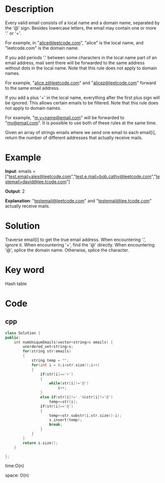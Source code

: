 # Description
Every valid email consists of a local name and a domain name, separated by the '@' sign. Besides lowercase letters, the email may contain one or more '.' or '+'.

For example, in "alice@leetcode.com", "alice" is the local name, and "leetcode.com" is the domain name.

If you add periods '.' between some characters in the local name part of an email address, mail sent there will be forwarded to the same address without dots in the local name. Note that this rule does not apply to domain names.

For example, "alice.z@leetcode.com" and "alicez@leetcode.com" forward to the same email address.

If you add a plus '+' in the local name, everything after the first plus sign will be ignored. This allows certain emails to be filtered. Note that this rule does not apply to domain names.

For example, "m.y+name@email.com" will be forwarded to "my@email.com".
It is possible to use both of these rules at the same time.

Given an array of strings emails where we send one email to each email[i], return the number of different addresses that actually receive mails.

# Example
**Input**: emails = ["test.email+alex@leetcode.com","test.e.mail+bob.cathy@leetcode.com","testemail+david@lee.tcode.com"]



**Output**: 2

**Explanation**: "testemail@leetcode.com" and "testemail@lee.tcode.com" actually receive mails.

# Solution
Traverse email[i] to get the true email address. When encountering '.', ignore it. When encountering '+', find the '@' directly. When encountering '@', splice the domain name. Otherwise, splice the character. 

# Key word
Hash table

# Code

## cpp
```cpp
class Solution {
public:
    int numUniqueEmails(vector<string>& emails) {
        unordered_set<string>s;
        for(string str:emails)
        {
            string temp = "";
            for(int i = 0;i<str.size();i++)
            {
                if(str[i]=='+')
                {
                    while(str[i]!='@')
                        i++;
                }
                else if(str[i]!='.'&&str[i]!='@')
                    temp+=str[i];
                if(str[i]=='@')
                {
                    temp+=str.substr(i,str.size()-i);
                    s.insert(temp);
                    break;
                }
            }
        }
        return s.size();
    }

};

```
time:O(n)


space: O(n)
